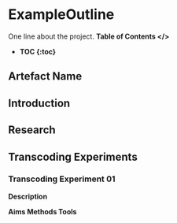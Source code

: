 # ExampleOutline
One line about the project.
<b> Table of Contents </> 
* TOC {:toc}


## Artefact Name


## Introduction


## Research


## Transcoding Experiments

### Transcoding Experiment 01
Description

Aims
Methods
Tools





